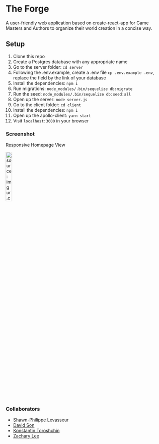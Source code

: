 # The Forge

A user-friendly web application based on create-react-app for Game Masters and Authors to organize their world creation in a concise way.

## Setup

1. Clone this repo
2. Create a Postgres database with any appropriate name
3. Go to the server folder: `cd server`
4. Following the .env.example, create a .env file `cp .env.example .env`, replace the field by the link of your database
5. Install the dependencies: `npm i`
6. Run migrations: `node_modules/.bin/sequelize db:migrate`
7. Run the seed: `node_modules/.bin/sequelize db:seed:all`
8. Open up the server: `node server.js`
9. Go to the client folder: `cd client`
10. Install the dependencies: `npm i`
11. Open up the apollo-client: `yarn start`
12. Visit `localhost:3000` in your browser

### Screenshot
Responsive Homepage View

<a href="https://imgur.com/XTBzFoH"><img width="20%" height="20%" border="0" src="https://i.imgur.com/XTBzFoH.gif" title="source: imgur.com" /></a>

### Collaborators
- [Shawn-Philippe Levasseur](https://github.com/Levasseur-Sp)
- [David Son](https://github.com/Sonchucks)
- [Konstantin Toroshchin](https://github.com/ktoroshchin)
- [Zachary Lee](https://github.com/zacharylee97)
